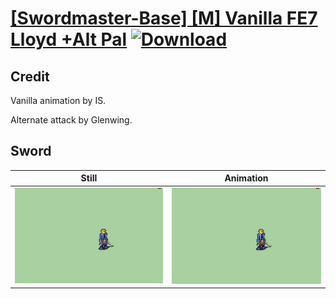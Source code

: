 # [\[Swordmaster-Base\] \[M\] Vanilla FE7 Lloyd +Alt Pal](./) [![Download](https://img.shields.io/badge/Download--red?style=social&logo=github)](https://minhaskamal.github.io/DownGit/#/home?url=https://github.com/Klokinator/FE-Repo/tree/main/Battle%20Animations%2FInfantry%20-%20(Swd)%20Myrms%20and%20Swordmasters%2F%5BSwordmaster-Base%5D%20%5BM%5D%20Vanilla%20FE7%20Lloyd%20%2BAlt%20Pal%2F1.%20Sword%20(Alt))

## Credit

Vanilla animation by IS.

Alternate attack by Glenwing. 

## Sword

| Still | Animation |
| :---: | :-------: |
| ![Sword still](./Sword_000.png) | ![Sword animation](./Sword.gif) |
